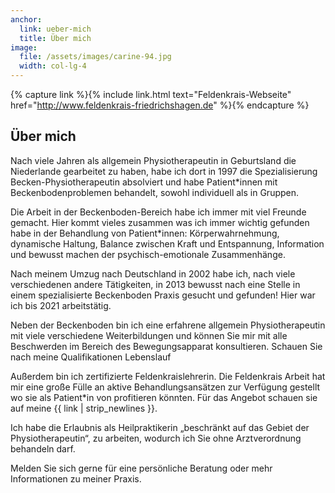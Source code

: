 ```yaml
---
anchor:
  link: ueber-mich
  title: Über mich
image: 
  file: /assets/images/carine-94.jpg
  width: col-lg-4
---
```


{% capture link %}{% include link.html text="Feldenkrais-Webseite" href="http://www.feldenkrais-friedrichshagen.de" %}{% endcapture %}

## Über mich

Nach viele Jahren als allgemein Physiotherapeutin in Geburtsland die Niederlande gearbeitet zu haben, habe ich dort in 1997 die Spezialisierung Becken-Physiotherapeutin absolviert und habe Patient\*innen mit Beckenbodenproblemen behandelt, sowohl individuell als in Gruppen.

Die Arbeit in der Beckenboden-Bereich habe ich immer mit viel Freunde gemacht. Hier kommt vieles zusammen was ich immer wichtig gefunden habe in der Behandlung von Patient\*innen: Körperwahrnehmung, dynamische Haltung, Balance zwischen Kraft und Entspannung, Information und bewusst machen der psychisch-emotionale Zusammenhänge.

Nach meinem Umzug nach Deutschland in 2002 habe ich, nach viele verschiedenen andere Tätigkeiten, in 2013 bewusst nach eine Stelle in einem spezialisierte Beckenboden Praxis  gesucht und gefunden! Hier war ich bis 2021 arbeitstätig. 

Neben der Beckenboden bin ich eine erfahrene allgemein Physiotherapeutin mit viele verschiedene Weiterbildungen und können Sie mir mit alle Beschwerden im Bereich des Bewegungsapparat konsultieren. Schauen Sie nach meine Qualifikationen  Lebenslauf

Außerdem bin ich zertifizierte Feldenkraislehrerin. Die Feldenkrais Arbeit hat mir eine große Fülle an aktive Behandlungsansätzen zur Verfügung gestellt wo sie als Patient\*in von profitieren könnten. Für das Angebot schauen sie auf meine {{ link | strip_newlines }}.

Ich habe die Erlaubnis als Heilpraktikerin „beschränkt auf das Gebiet der Physiotherapeutin“, zu arbeiten, wodurch ich Sie ohne Arztverordnung behandeln darf.

Melden Sie sich gerne für eine persönliche Beratung oder mehr Informationen zu meiner Praxis.
